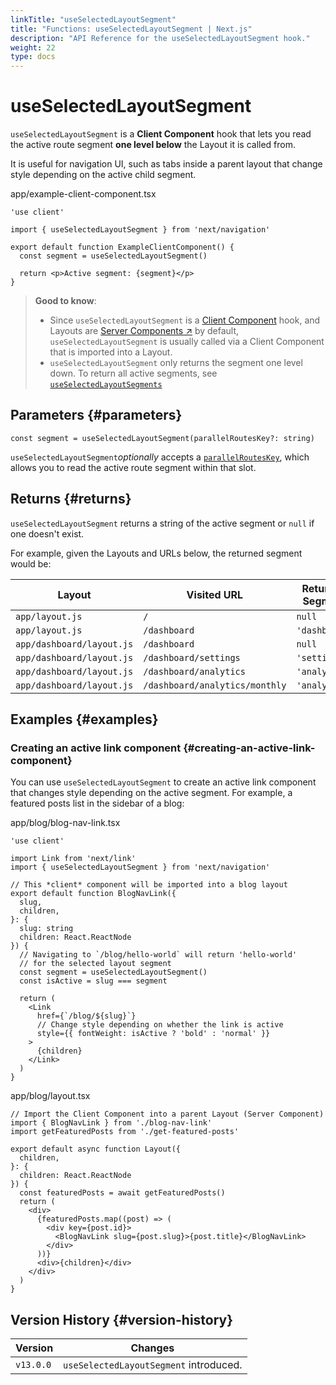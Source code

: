 ```yaml
---
linkTitle: "useSelectedLayoutSegment"
title: "Functions: useSelectedLayoutSegment | Next.js"
description: "API Reference for the useSelectedLayoutSegment hook."
weight: 22
type: docs
---
```


# useSelectedLayoutSegment

`useSelectedLayoutSegment` is a **Client Component** hook that lets you read the active route segment **one level below** the Layout it is called from.

It is useful for navigation UI, such as tabs inside a parent layout that change style depending on the active child segment.


app/example-client-component.tsx
```
'use client'
 
import { useSelectedLayoutSegment } from 'next/navigation'
 
export default function ExampleClientComponent() {
  const segment = useSelectedLayoutSegment()
 
  return <p>Active segment: {segment}</p>
}
```

> **Good to know**:
> - Since `useSelectedLayoutSegment` is a [Client Component](/nextjs/13.5/using-app-router/building-your-application/rendering/client-components) hook, and Layouts are [Server Components ↗](https://nextjs.org/docs/app/building-your-application/rendering/server-components.html) by default, `useSelectedLayoutSegment` is usually called via a Client Component that is imported into a Layout.
> - `useSelectedLayoutSegment` only returns the segment one level down. To return all active segments, see [`useSelectedLayoutSegments`](/nextjs/13.5/using-app-router/api-reference/functions/use-selected-layout-segments)
> 

## Parameters {#parameters}

```
const segment = useSelectedLayoutSegment(parallelRoutesKey?: string)
```

`useSelectedLayoutSegment`*optionally* accepts a [`parallelRoutesKey`](/nextjs/13.5/using-app-router/building-your-application/routing/parallel-routes#useselectedlayoutsegments), which allows you to read the active route segment within that slot.

## Returns {#returns}

`useSelectedLayoutSegment` returns a string of the active segment or `null` if one doesn't exist.

For example, given the Layouts and URLs below, the returned segment would be:

|Layout|Visited URL|Returned Segment|
|---|---|---|
|`app/layout.js`|`/`|`null`|
|`app/layout.js`|`/dashboard`|`'dashboard'`|
|`app/dashboard/layout.js`|`/dashboard`|`null`|
|`app/dashboard/layout.js`|`/dashboard/settings`|`'settings'`|
|`app/dashboard/layout.js`|`/dashboard/analytics`|`'analytics'`|
|`app/dashboard/layout.js`|`/dashboard/analytics/monthly`|`'analytics'`|


## Examples {#examples}

### Creating an active link component {#creating-an-active-link-component}

You can use `useSelectedLayoutSegment` to create an active link component that changes style depending on the active segment. For example, a featured posts list in the sidebar of a blog:


app/blog/blog-nav-link.tsx
```
'use client'
 
import Link from 'next/link'
import { useSelectedLayoutSegment } from 'next/navigation'
 
// This *client* component will be imported into a blog layout
export default function BlogNavLink({
  slug,
  children,
}: {
  slug: string
  children: React.ReactNode
}) {
  // Navigating to `/blog/hello-world` will return 'hello-world'
  // for the selected layout segment
  const segment = useSelectedLayoutSegment()
  const isActive = slug === segment
 
  return (
    <Link
      href={`/blog/${slug}`}
      // Change style depending on whether the link is active
      style={{ fontWeight: isActive ? 'bold' : 'normal' }}
    >
      {children}
    </Link>
  )
}
```


app/blog/layout.tsx
```
// Import the Client Component into a parent Layout (Server Component)
import { BlogNavLink } from './blog-nav-link'
import getFeaturedPosts from './get-featured-posts'
 
export default async function Layout({
  children,
}: {
  children: React.ReactNode
}) {
  const featuredPosts = await getFeaturedPosts()
  return (
    <div>
      {featuredPosts.map((post) => (
        <div key={post.id}>
          <BlogNavLink slug={post.slug}>{post.title}</BlogNavLink>
        </div>
      ))}
      <div>{children}</div>
    </div>
  )
}
```

## Version History {#version-history}

|Version|Changes|
|---|---|
|`v13.0.0`|`useSelectedLayoutSegment` introduced.|

